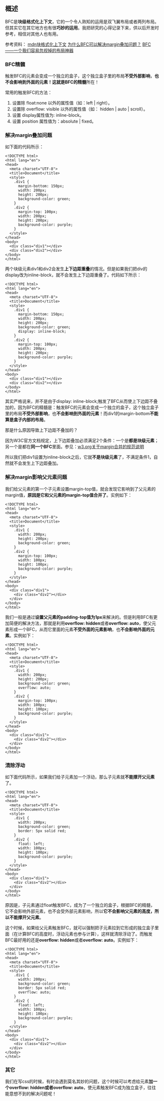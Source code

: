 ## 概述

BFC是**块级格式化上下文**，它的一个令人熟知的运用是双飞翼布局或者两列布局。但其实它在其它地方也有很**巧妙的运用**。我把研究的心得记录下来，供以后开发时参考，相信对其他人也有用。

参考资料：
[mdn块格式化上下文](https://developer.mozilla.org/zh-CN/docs/Web/Guide/CSS/Block_formatting_context)
[为什么BFC可以解决margin叠加问题？](https://segmentfault.com/q/1010000009250299)
[BFC——一个我们容易忽视掉的布局神器](https://www.cnblogs.com/lzbk/p/6057097.html)

### BFC精髓

触发BFC的元素会变成一个独立的盒子，这个独立盒子里的布局**不受外部影响**，**也不会影响到外面的元素！**这就是BFC的**精髓**所在！

常用的触发BFC的方法：
1. 设置除 float:none 以外的属性值（如：left | right）。
2. 设置除 overflow: visible 以外的属性值（如： hidden | auto | scroll）。
3. 设置 display属性值为: inline-block。
4. 设置 position 属性值为：absolute | fixed。

### 解决margin叠加问题

如下面的代码所示：

```
<!DOCTYPE html>
<html lang="en">
<head>
  <meta charset="UTF-8">
  <title>Document</title>
  <style>
    .div1 {
      margin-bottom: 150px;
      width: 200px;
      height: 200px;
      background-color: green;
    }
    .div2 {
      margin-top: 100px;
      width: 200px;
      height: 200px;
      background-color: purple;
    }
  </style>
</head>
<body>
  <div class="div1"></div>
  <div class="div2"></div>
</body>
</html>
```

两个块级元素div1和div2会发生**上下边距重叠**的情况。但是如果我们把div的display改为inline-block，就不会发生上下边距重叠了。代码如下所示：

```
<!DOCTYPE html>
<html lang="en">
<head>
  <meta charset="UTF-8">
  <title>Document</title>
  <style>
    .div1 {
      margin-bottom: 150px;
      width: 200px;
      height: 200px;
      background-color: green;
      display: inline-block;
    }
    .div2 {
      margin-top: 100px;
      width: 200px;
      height: 200px;
      background-color: purple;
    }
  </style>
</head>
<body>
  <div class="div1"></div>
  <div class="div2"></div>
</body>
</html>
```

其实严格说来，并不是由于display: inline-block;触发了BFC从而使上下边距不叠加的，因为BFC的精髓是：触发BFC的元素会变成一个独立的盒子，这个独立盒子里的布局**不受外部影响**，也**不会影响到外面的元素**！而div1的margin-bottom**不能算是盒子内部的布局**。

那是什么原因导致上下边距不叠加的？

因为W3C官方文档规定，上下边距叠加必须满足2个条件：一个是**都是块级元素**；另一个是都在**同一个BFC**里面。参见：[w3.org关于margin合并的规范说明](https://www.w3.org/TR/CSS2/box.html#collapsing-margins)

所以我们把div1设置为inline-block之后，它就**不是块级元素**了，不满足条件1，自然就不会发生上下边距叠加。

### 解决margin影响父元素问题

我们给父元素的第一个子元素设置margin-top值，就会发现它影响到了父元素的margin值，**原因是它和父元素的margin-top值合并了**。实例如下：

```
<!DOCTYPE html>
<html lang="en">
<head>
  <meta charset="UTF-8">
  <title>Document</title>
  <style>
    .div1 {
      width: 200px;
      height: 200px;
      background-color: green;
    }
    .div2 {
      margin-top: 100px;
      width: 100px;
      height: 100px;
      background-color: purple;
    }
  </style>
</head>
<body>
  <div class="div1">
    <div class="div2"></div>
  </div>
</body>
</html>
```

我们一般是通过**设置父元素的padding-top值为1px**来解决的。但是利用BFC有更加简便的解决方法，那就是利用**overflow: hidden**或者**overflow: auto**，使父元素形成一个BFC，从而它里面的元素**不受外面的元素影响**，也**不会影响外面的元素**。实例如下：

```
<!DOCTYPE html>
<html lang="en">
<head>
  <meta charset="UTF-8">
  <title>Document</title>
  <style>
    .div1 {
      width: 200px;
      height: 200px;
      background-color: green;
      overflow: auto;
    }
    .div2 {
      margin-top: 100px;
      width: 100px;
      height: 100px;
      background-color: purple;
    }
  </style>
</head>
<body>
  <div class="div1">
    <div class="div2"></div>
  </div>
</body>
</html>
```

### 清除浮动

如下面代码所示，如果我们给子元素加一个浮动，那么子元素就**不能撑开父元素**了。

```
<!DOCTYPE html>
<html lang="en">
<head>
  <meta charset="UTF-8">
  <title>Document</title>
  <style>
    .div1 {
      width: 200px;
      background-color: green;
      border: 5px solid red;
    }
    .div2 {
      float: left;
      width: 100px;
      height: 100px;
      background-color: purple;
    }
  </style>
</head>
<body>
  <div class="div1">
    <div class="div2"></div>
  </div>
</body>
</html>
```

原因是，子元素通过float触发BFC，成为了一个独立的盒子，根据BFC的精髓，它不会影响外部元素，也不会受外部元素影响，所以**它不会影响父元素的高度，所以不能撑开父元素**。

这个时候，如果给父元素触发BFC，就可以强制把子元素拉到它形成的独立盒子里面（在计算BFC的高度时，浮动元素也参与计算），这样就清除浮动了。而触发BFC最好用的还是**overflow: hidden**或者**overflow: auto**。实例如下：

```
<!DOCTYPE html>
<html lang="en">
<head>
  <meta charset="UTF-8">
  <title>Document</title>
  <style>
    .div1 {
      width: 200px;
      background-color: green;
      border: 5px solid red;
      overflow: auto;
    }
    .div2 {
      float: left;
      width: 100px;
      height: 100px;
      background-color: purple;
    }
  </style>
</head>
<body>
  <div class="div1">
    <div class="div2"></div>
  </div>
</body>
</html>
```

### 其它

我们在写css的时候，有时会遇到莫名其妙的问题，这个时候可以考虑给元素**加一个overflow: hidden或者overflow: auto**，使元素触发BFC成为独立盒子，往往能意想不到的解决问题呢！

